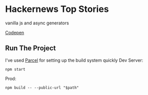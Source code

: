 # Hackernews Top Stories

vanilla js and async generators

[Codepen](https://codepen.io/daniele-bolla/full/MRKMBX)

## Run The Project
I've used [Parcel](https://parceljs.org/) for setting up the build system quickly 
Dev Server:

```
npm start
```
Prod:

```
npm build -- --public-url "$path"
```



